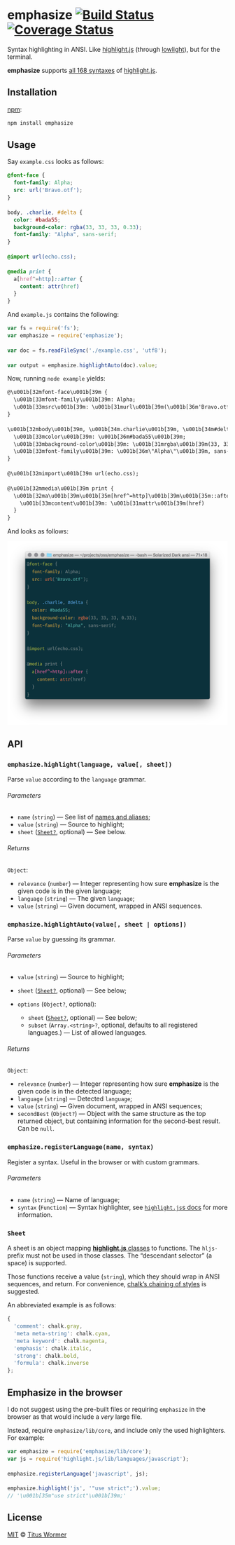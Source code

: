 # emphasize [![Build Status][travis-badge]][travis] [![Coverage Status][codecov-badge]][codecov]

Syntax highlighting in ANSI.  Like [highlight.js][highlight] (through
[lowlight][]), but for the terminal.

**emphasize** supports [all 168 syntaxes][names] of [highlight.js][highlight].

## Installation

[npm][]:

```bash
npm install emphasize
```

## Usage

Say `example.css` looks as follows:

```css
@font-face {
  font-family: Alpha;
  src: url('Bravo.otf');
}

body, .charlie, #delta {
  color: #bada55;
  background-color: rgba(33, 33, 33, 0.33);
  font-family: "Alpha", sans-serif;
}

@import url(echo.css);

@media print {
  a[href^=http]::after {
    content: attr(href)
  }
}
```

And `example.js` contains the following:

```javascript
var fs = require('fs');
var emphasize = require('emphasize');

var doc = fs.readFileSync('./example.css', 'utf8');

var output = emphasize.highlightAuto(doc).value;
```

Now, running `node example` yields:

```txt
@\u001b[32mfont-face\u001b[39m {
  \u001b[33mfont-family\u001b[39m: Alpha;
  \u001b[33msrc\u001b[39m: \u001b[31murl\u001b[39m(\u001b[36m'Bravo.otf'\u001b[39m);
}

\u001b[32mbody\u001b[39m, \u001b[34m.charlie\u001b[39m, \u001b[34m#delta\u001b[39m {
  \u001b[33mcolor\u001b[39m: \u001b[36m#bada55\u001b[39m;
  \u001b[33mbackground-color\u001b[39m: \u001b[31mrgba\u001b[39m(33, 33, 33, 0.33);
  \u001b[33mfont-family\u001b[39m: \u001b[36m\"Alpha\"\u001b[39m, sans-serif;
}

@\u001b[32mimport\u001b[39m url(echo.css);

@\u001b[32mmedia\u001b[39m print {
  \u001b[32ma\u001b[39m\u001b[35m[href^=http]\u001b[39m\u001b[35m::after\u001b[39m {
    \u001b[33mcontent\u001b[39m: \u001b[31mattr\u001b[39m(href)
  }
}
```

And looks as follows:

![Screenshot showing the code in terminal](screenshot.png)

## API

### `emphasize.highlight(language, value[, sheet])`

Parse `value` according to the `language` grammar.

###### Parameters

*   `name` (`string`)
    — See list of [names and aliases][names];
*   `value` (`string`)
    — Source to highlight;
*   `sheet` ([`Sheet?`][sheet], optional)
    — See below.

###### Returns

`Object`:

*   `relevance` (`number`)
    — Integer representing how sure **emphasize** is the given code is
    in the given language;
*   `language` (`string`)
    — The given `language`;
*   `value` (`string`)
    — Given document, wrapped in ANSI sequences.

### `emphasize.highlightAuto(value[, sheet | options])`

Parse `value` by guessing its grammar.

###### Parameters

*   `value` (`string`)
    — Source to highlight;
*   `sheet` ([`Sheet?`][sheet], optional)
    — See below;
*   `options` (`Object?`, optional):

    *   `sheet` ([`Sheet?`][sheet], optional)
        — See below;
    *   `subset` (`Array.<string>?`, optional, defaults to
        all registered languages.)
        — List of allowed languages.

###### Returns

`Object`:

*   `relevance` (`number`)
    — Integer representing how sure **emphasize** is the given code
    is in the detected language;
*   `language` (`string`)
    — Detected `language`;
*   `value` (`string`)
    — Given document, wrapped in ANSI sequences;
*   `secondBest` (`Object?`)
    — Object with the same structure as the top returned object, but
    containing information for the second-best result.  Can be `null`.

### `emphasize.registerLanguage(name, syntax)`

Register a syntax.  Useful in the browser or with custom grammars.

###### Parameters

*   `name` (`string`)
    — Name of language;
*   `syntax` (`Function`)
    — Syntax highlighter, see [`highlight.js`s docs][syntax] for more
    information.

### `Sheet`

A sheet is an object mapping [**highlight.js** classes][classes] to
functions.  The `hljs-` prefix must not be used in
those classes.  The “descendant selector” (a space) is supported.

Those functions receive a value (`string`), which they should wrap
in ANSI sequences, and return.  For convenience, [chalk’s chaining of
styles][styles] is suggested.

An abbreviated example is as follows:

```js
{
  'comment': chalk.gray,
  'meta meta-string': chalk.cyan,
  'meta keyword': chalk.magenta,
  'emphasis': chalk.italic,
  'strong': chalk.bold,
  'formula': chalk.inverse
};
```

## Emphasize in the browser

I do not suggest using the pre-built files or requiring `emphasize` in
the browser as that would include a _very_ large file.

Instead, require `emphasize/lib/core`, and include only the used
highlighters.  For example:

```js
var emphasize = require('emphasize/lib/core');
var js = require('highlight.js/lib/languages/javascript');

emphasize.registerLanguage('javascript', js);

emphasize.highlight('js', '"use strict";').value;
// '\u001b[35m"use strict"\u001b[39m;'
```

## License

[MIT][license] © [Titus Wormer][author]

<!-- Definitions -->

[travis-badge]: https://img.shields.io/travis/wooorm/emphasize.svg

[travis]: https://travis-ci.org/wooorm/emphasize

[codecov-badge]: https://img.shields.io/codecov/c/github/wooorm/emphasize.svg

[codecov]: https://codecov.io/github/wooorm/emphasize

[npm]: https://docs.npmjs.com/cli/install

[license]: LICENSE

[author]: http://wooorm.com

[sheet]: #sheet

[highlight]: https://github.com/isagalaev/highlight.js

[lowlight]: https://github.com/wooorm/lowlight

[names]: https://github.com/isagalaev/highlight.js/blob/master/docs/css-classes-reference.rst#language-names-and-aliases

[syntax]: https://github.com/isagalaev/highlight.js/blob/master/docs/language-guide.rst

[classes]: http://highlightjs.readthedocs.io/en/latest/css-classes-reference.html

[styles]: https://github.com/chalk/chalk#styles
